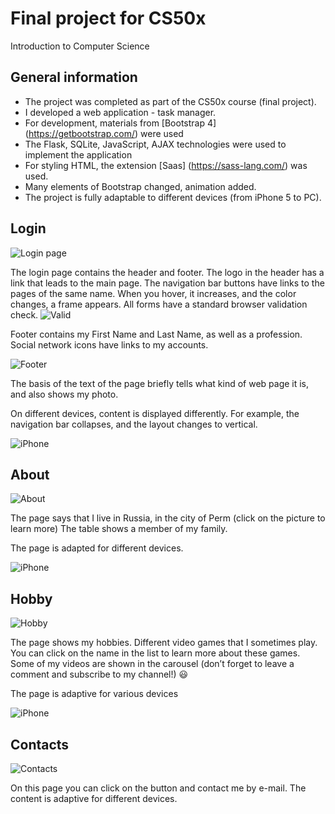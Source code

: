 # Final project for CS50x

Introduction to Computer Science

## General information

- The project was completed as part of the CS50x course (final project).
- I developed a web application - task manager.
- For development, materials from [Bootstrap 4] (https://getbootstrap.com/) were used
- The Flask, SQLite, JavaScript, AJAX technologies were used to implement the application
- For styling HTML, the extension [Saas] (https://sass-lang.com/) was used.
- Many elements of Bootstrap changed, animation added.
- The project is fully adaptable to different devices (from iPhone 5 to PC).

## Login

![Login page](https://ibb.co/ZzcWDMf)

The login page contains the header and footer. The logo in the header has a link that leads to the main page.
The navigation bar buttons have links to the pages of the same name. When you hover, it increases, and the color changes, a frame appears.
All forms have a standard browser validation check.
![Valid](https://pix.my/o/9E0umZ.png)

Footer contains my First Name and Last Name, as well as a profession. Social network icons have links to my accounts.

![Footer](https://pix.my/o/p7q5FL.png)

The basis of the text of the page briefly tells what kind of web page it is, and also shows my photo.

On different devices, content is displayed differently. For example, the navigation bar collapses, and the layout changes to vertical.

![iPhone](https://pix.my/o/xGckuD.png)

## About

![About](https://pix.my/o/H5FAA7.png)

The page says that I live in Russia, in the city of Perm (click on the picture to learn more)
The table shows a member of my family.

The page is adapted for different devices.

![iPhone](https://pix.my/o/zFNQ2M.png)

## Hobby

![Hobby](https://pix.my/o/DUjQnK.png)

The page shows my hobbies. Different video games that I sometimes play. You can click on the name in the list to learn more about these games.
Some of my videos are shown in the carousel (don’t forget to leave a comment and subscribe to my channel!) :smiley:	

The page is adaptive for various devices

![iPhone](https://pix.my/o/QWOu5T)

## Contacts

![Contacts](https://pix.my/o/hKQuYy.png)

On this page you can click on the button and contact me by e-mail.
The content is adaptive for different devices.
